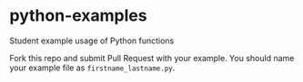 # python-examples
Student example usage of Python functions

Fork this repo and submit Pull Request with your example. You should name your example file as `firstname_lastname.py`.
